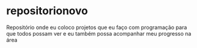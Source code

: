# repositorionovo
Repositório onde eu coloco projetos que eu faço com programação para que todos possam ver e eu também possa acompanhar meu progresso na área
